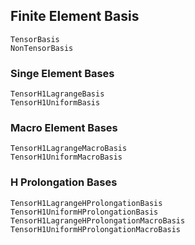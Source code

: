 ## Finite Element Basis

```@docs
TensorBasis
NonTensorBasis
```

### Singe Element Bases

```@docs
TensorH1LagrangeBasis
TensorH1UniformBasis
```

### Macro Element Bases

```@docs
TensorH1LagrangeMacroBasis
TensorH1UniformMacroBasis
```

### H Prolongation Bases

```@docs
TensorH1LagrangeHProlongationBasis
TensorH1UniformHProlongationBasis
TensorH1LagrangeHProlongationMacroBasis
TensorH1UniformHProlongationMacroBasis
```